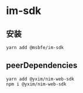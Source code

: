 # im-sdk


## 安装

```shell
yarn add @msbfe/im-sdk
```

## peerDependencies

```shell
yarn add @yxim/nim-web-sdk
npm i @yxim/nim-web-sdk
```

